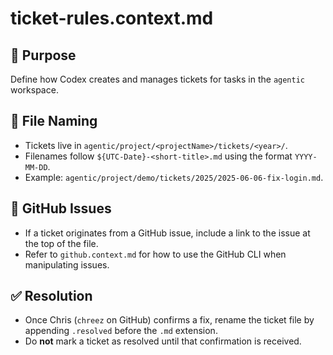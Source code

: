 # ticket-rules.context.md

## 🎯 Purpose
Define how Codex creates and manages tickets for tasks in the `agentic` workspace.

## 📁 File Naming
- Tickets live in `agentic/project/<projectName>/tickets/<year>/`.
- Filenames follow `${UTC-Date}-<short-title>.md` using the format `YYYY-MM-DD`.
- Example: `agentic/project/demo/tickets/2025/2025-06-06-fix-login.md`.

## 🔗 GitHub Issues
- If a ticket originates from a GitHub issue, include a link to the issue at the top of the file.
- Refer to `github.context.md` for how to use the GitHub CLI when manipulating issues.

## ✅ Resolution
- Once Chris (`chreez` on GitHub) confirms a fix, rename the ticket file by appending `.resolved` before the `.md` extension.
- Do **not** mark a ticket as resolved until that confirmation is received.

